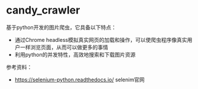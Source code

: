 # candy_crawler
基于python开发的图片爬虫，它具备以下特点：

* 通过Chrome headless模拟真实网页的加载和操作，可以使爬虫程序像真实用户一样浏览页面，从而可以做更多的事情
* 利用python的并发特性，高效地搜索和下载图片资源

参考资料：

* https://selenium-python.readthedocs.io/ selenim官网


